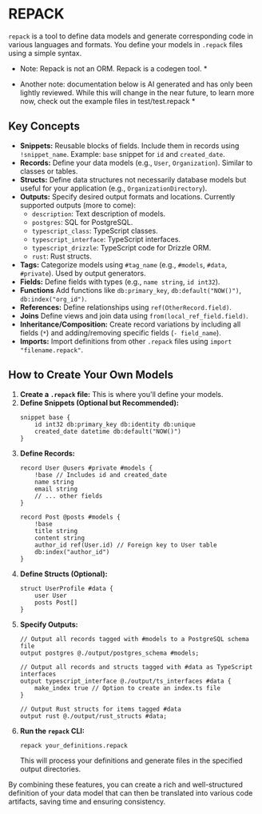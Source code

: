 # REPACK

`repack` is a tool to define data models and generate corresponding code in various languages and formats. You define your models in `.repack` files using a simple syntax.

* Note: Repack is not an ORM. Repack is a codegen tool. *

* Another note: documentation below is AI generated and has only been lightly reviewed. While this will change in the near future, to learn more now, check out the example files in test/test.repack *

## Key Concepts

*   **Snippets:** Reusable blocks of fields. Include them in records using `!snippet_name`.
    Example: `base` snippet for `id` and `created_date`.
*   **Records:** Define your data models (e.g., `User`, `Organization`). Similar to classes or tables.
*   **Structs:** Define data structures not necessarily database models but useful for your application (e.g., `OrganizationDirectory`).
*   **Outputs:** Specify desired output formats and locations. Currently supported outputs (more to come):
    *   `description`: Text description of models.
    *   `postgres`: SQL for PostgreSQL.
    *   `typescript_class`: TypeScript classes.
    *   `typescript_interface`: TypeScript interfaces.
    *   `typescript_drizzle`: TypeScript code for Drizzle ORM.
    *   `rust`: Rust structs.
*   **Tags:** Categorize models using `#tag_name` (e.g., `#models`, `#data`, `#private`). Used by output generators.
*   **Fields:** Define fields with types (e.g., `name string`, `id int32`).
*   **Functions** Add functions like `db:primary_key`, `db:default("NOW()")`, `db:index("org_id")`.
*   **References:** Define relationships using `ref(OtherRecord.field)`.
*   **Joins** Define views and join data using `from(local_ref_field.field)`.
*   **Inheritance/Composition:** Create record variations by including all fields (`*`) and adding/removing specific fields (`- field_name`).
*   **Imports:** Import definitions from other `.repack` files using `import "filename.repack"`.

## How to Create Your Own Models

1.  **Create a `.repack` file:** This is where you'll define your models.
2.  **Define Snippets (Optional but Recommended):**
    ```repack
    snippet base {
        id int32 db:primary_key db:identity db:unique
        created_date datetime db:default("NOW()")
    }
    ```
3.  **Define Records:**
    ```repack
    record User @users #private #models {
        !base // Includes id and created_date
        name string
        email string
        // ... other fields
    }

    record Post @posts #models {
        !base
        title string
        content string
        author_id ref(User.id) // Foreign key to User table
        db:index("author_id")
    }
    ```
4.  **Define Structs (Optional):**
    ```repack
    struct UserProfile #data {
        user User
        posts Post[]
    }
    ```
5.  **Specify Outputs:**
    ```repack
    // Output all records tagged with #models to a PostgreSQL schema file
    output postgres @./output/postgres_schema #models;

    // Output all records and structs tagged with #data as TypeScript interfaces
    output typescript_interface @./output/ts_interfaces #data {
        make_index true // Option to create an index.ts file
    }

    // Output Rust structs for items tagged #data
    output rust @./output/rust_structs #data;
    ```
6.  **Run the `repack` CLI:**
    ```bash
    repack your_definitions.repack
    ```
    This will process your definitions and generate files in the specified output directories.


By combining these features, you can create a rich and well-structured definition of your data model that can then be translated into various code artifacts, saving time and ensuring consistency.

